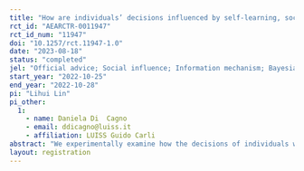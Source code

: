 ```yaml
---
title: "How are individuals’ decisions influenced by self-learning, social information and professional suggestions？"
rct_id: "AEARCTR-0011947"
rct_id_num: "11947"
doi: "10.1257/rct.11947-1.0"
date: "2023-08-18"
status: "completed"
jel: "Official advice; Social influence; Information mechanism; Bayesian learning "
start_year: "2022-10-25"
end_year: "2022-10-28"
pi: "Lihui Lin"
pi_other:
  1:
    - name: Daniela Di  Cagno
    - email: ddicagno@luiss.it
    - affiliation: LUISS Guido Carli
abstract: "We experimentally examine how the decisions of individuals with heterogenous true states of the world are interactively influenced by self-experience, professional suggestions and non-instrumental social information, and individuals react to contradictory information between information sources. Our main research found an important factor: information congruence between information sources significantly affects the evolution of the decisions in a group. Moreover, we surprisingly found stronger irrational herding (following the social consensus) when the official suggestions were private personalized information. The possible application of advice mechanisms is discussed based on simulation. "
layout: registration
---
```


